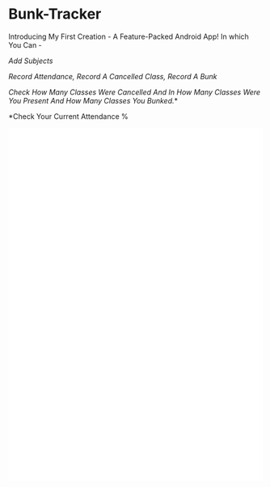# Bunk-Tracker

Introducing My First Creation - A Feature-Packed Android App! In which You Can -

*Add Subjects*

*Record Attendance, Record A Cancelled Class, Record A Bunk*

*Check How Many Classes Were Cancelled And In How Many Classes Were You Present And How Many Classes You Bunked.**

*Check Your Current Attendance % 

<img src="https://github.com/ashfaaqali/Bunk-Tracker/blob/master/app/src/main/res/drawable/menu_layer.png" />
